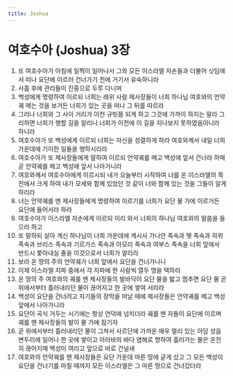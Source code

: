 ```yaml
---
title: Joshua
---
```


# 여호수아 (Joshua) 3장
1. 또 여호수아가 아침에 일찍이 일어나서 그와 모든 이스라엘 자손들과 더불어 싯딤에서 떠나 요단에 이르러 건너가기 전에 거기서 유숙하니라
1. 사흘 후에 관리들이 진중으로 두루 다니며
1. 백성에게 명령하여 이르되 너희는 레위 사람 제사장들이 너희 하나님 여호와의 언약궤 메는 것을 보거든 너희가 있는 곳을 떠나 그 뒤를 따르라
1. 그러나 너희와 그 사이 거리가 이천 규빗쯤 되게 하고 그것에 가까이 하지는 말라 그리하면 너희가 행할 길을 알리니 너희가 이전에 이 길을 지나보지 못하였음이니라 하니라
1. 여호수아가 또 백성에게 이르되 너희는 자신을 성결하게 하라 여호와께서 내일 너희 가운데에 기이한 일들을 행하시리라
1. 여호수아가 또 제사장들에게 말하여 이르되 언약궤를 메고 백성에 앞서 건너라 하매 곧 언약궤를 메고 백성에 앞서 나아가니라
1. 여호와께서 여호수아에게 이르시되 내가 오늘부터 시작하여 너를 온 이스라엘의 목전에서 크게 하여 내가 모세와 함께 있었던 것 같이 너와 함께 있는 것을 그들이 알게 하리라
1. 너는 언약궤를 멘 제사장들에게 명령하여 이르기를 너희가 요단 물 가에 이르거든 요단에 들어서라 하라
1. 여호수아가 이스라엘 자손에게 이르되 이리 와서 너희의 하나님 여호와의 말씀을 들으라 하고
1. 또 말하되 살아 계신 하나님이 너희 가운데에 계시사 가나안 족속과 헷 족속과 히위 족속과 브리스 족속과 기르가스 족속과 아모리 족속과 여부스 족속을 너희 앞에서 반드시 쫓아내실 줄을 이것으로서 너희가 알리라
1. 보라 온 땅의 주의 언약궤가 너희 앞에서 요단을 건너가나니
1. 이제 이스라엘 지파 중에서 각 지파에 한 사람씩 열두 명을 택하라
1. 온 땅의 주 여호와의 궤를 멘 제사장들의 발바닥이 요단 물을 밟고 멈추면 요단 물 곧 위에서부터 흘러내리던 물이 끊어지고 한 곳에 쌓여 서리라
1. 백성이 요단을 건너려고 자기들의 장막을 떠날 때에 제사장들은 언약궤를 메고 백성 앞에서 나아가니라
1. 요단이 곡식 거두는 시기에는 항상 언덕에 넘치더라 궤를 멘 자들이 요단에 이르며 궤를 멘 제사장들의 발이 물 가에 잠기자
1. 곧 위에서부터 흘러내리던 물이 그쳐서 사르단에 가까운 매우 멀리 있는 아담 성읍 변두리에 일어나 한 곳에 쌓이고 아라바의 바다 염해로 향하여 흘러가는 물은 온전히 끊어지매 백성이 여리고 앞으로 바로 건널새
1. 여호와의 언약궤를 멘 제사장들은 요단 가운데 마른 땅에 굳게 섰고 그 모든 백성이 요단을 건너기를 마칠 때까지 모든 이스라엘은 그 마른 땅으로 건너갔더라